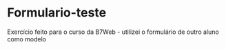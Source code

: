 # Formulario-teste
Exercício feito para o curso da B7Web - utilizei o formulário de outro aluno como modelo
